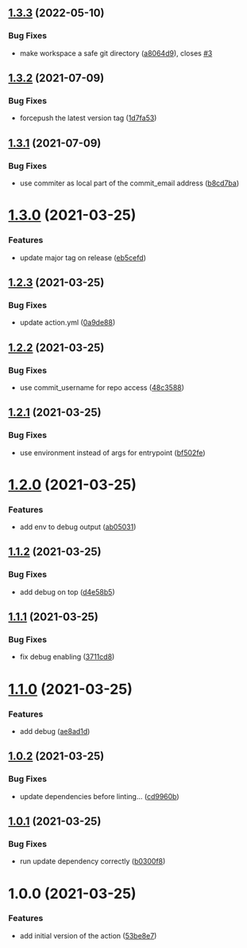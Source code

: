 ## [1.3.3](https://github.com/paschdan/helm-chart-release-to-repo-action/compare/v1.3.2...v1.3.3) (2022-05-10)


### Bug Fixes

* make workspace a safe git directory  ([a8064d9](https://github.com/paschdan/helm-chart-release-to-repo-action/commit/a8064d913e40e80435437ea758f9c3b4c12a3b41)), closes [#3](https://github.com/paschdan/helm-chart-release-to-repo-action/issues/3)

## [1.3.2](https://github.com/paschdan/helm-chart-release-to-repo-action/compare/v1.3.1...v1.3.2) (2021-07-09)


### Bug Fixes

* forcepush the latest version tag ([1d7fa53](https://github.com/paschdan/helm-chart-release-to-repo-action/commit/1d7fa53ab3fdce1db30703191c120c383399193c))

## [1.3.1](https://github.com/paschdan/helm-chart-release-to-repo-action/compare/v1.3.0...v1.3.1) (2021-07-09)


### Bug Fixes

* use commiter as local part of the commit_email address ([b8cd7ba](https://github.com/paschdan/helm-chart-release-to-repo-action/commit/b8cd7bac346bf829c4df274a4f3bf1cc11570fbd))

# [1.3.0](https://github.com/paschdan/helm-chart-release-to-repo-action/compare/v1.2.3...v1.3.0) (2021-03-25)


### Features

* update major tag on release ([eb5cefd](https://github.com/paschdan/helm-chart-release-to-repo-action/commit/eb5cefded9641246404fb4c596aa044b7cacadd8))

## [1.2.3](https://github.com/paschdan/helm-chart-release-to-repo-action/compare/v1.2.2...v1.2.3) (2021-03-25)


### Bug Fixes

* update action.yml ([0a9de88](https://github.com/paschdan/helm-chart-release-to-repo-action/commit/0a9de88fb151e3fb36104fa74fc7d8cfee84b836))

## [1.2.2](https://github.com/paschdan/helm-chart-release-to-repo-action/compare/v1.2.1...v1.2.2) (2021-03-25)


### Bug Fixes

* use commit_username for repo access ([48c3588](https://github.com/paschdan/helm-chart-release-to-repo-action/commit/48c3588c689f0a8fe9699ea0d1125e249dbf6a2c))

## [1.2.1](https://github.com/paschdan/helm-chart-release-to-repo-action/compare/v1.2.0...v1.2.1) (2021-03-25)


### Bug Fixes

* use environment instead of args for entrypoint ([bf502fe](https://github.com/paschdan/helm-chart-release-to-repo-action/commit/bf502fe42983c3311842221233605dd37de6bb75))

# [1.2.0](https://github.com/paschdan/helm-chart-release-to-repo-action/compare/v1.1.2...v1.2.0) (2021-03-25)


### Features

* add env to debug output ([ab05031](https://github.com/paschdan/helm-chart-release-to-repo-action/commit/ab05031262e314401b51339a45434472a1628967))

## [1.1.2](https://github.com/paschdan/helm-chart-release-to-repo-action/compare/v1.1.1...v1.1.2) (2021-03-25)


### Bug Fixes

* add debug on top ([d4e58b5](https://github.com/paschdan/helm-chart-release-to-repo-action/commit/d4e58b59371abed39bf824d133cd3e99b01ad4fb))

## [1.1.1](https://github.com/paschdan/helm-chart-release-to-repo-action/compare/v1.1.0...v1.1.1) (2021-03-25)


### Bug Fixes

* fix debug enabling ([3711cd8](https://github.com/paschdan/helm-chart-release-to-repo-action/commit/3711cd8520b5eacd957ee301b15cad1f6c1041a1))

# [1.1.0](https://github.com/paschdan/helm-chart-release-to-repo-action/compare/v1.0.2...v1.1.0) (2021-03-25)


### Features

* add debug ([ae8ad1d](https://github.com/paschdan/helm-chart-release-to-repo-action/commit/ae8ad1def288e9f438dfe7b63fc65add688afc22))

## [1.0.2](https://github.com/paschdan/helm-chart-release-to-repo-action/compare/v1.0.1...v1.0.2) (2021-03-25)


### Bug Fixes

* update dependencies before linting... ([cd9960b](https://github.com/paschdan/helm-chart-release-to-repo-action/commit/cd9960be277cf8cba37e79235694344c6d71fcdd))

## [1.0.1](https://github.com/paschdan/helm-chart-release-to-repo-action/compare/v1.0.0...v1.0.1) (2021-03-25)


### Bug Fixes

* run update dependency correctly ([b0300f8](https://github.com/paschdan/helm-chart-release-to-repo-action/commit/b0300f8363ec71a13991cf578c5b58e7a3a7f449))

# 1.0.0 (2021-03-25)


### Features

* add initial version of the action ([53be8e7](https://github.com/paschdan/helm-chart-release-to-repo-action/commit/53be8e71ea19aa5fa7280aa9245a594b6a1450e5))
